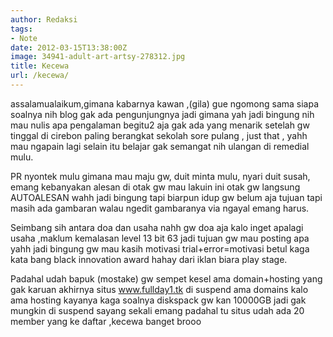 ```yaml
---
author: Redaksi
tags:
- Note
date: 2012-03-15T13:38:00Z
image: 34941-adult-art-artsy-278312.jpg
title: Kecewa
url: /kecewa/
---
```



assalamualaikum,gimana kabarnya kawan ,(gila) gue ngomong sama siapa soalnya nih blog gak ada pengunjungnya jadi gimana yah jadi bingung nih mau nulis apa pengalaman begitu2 aja gak ada yang menarik setelah gw tinggal di cirebon paling berangkat sekolah sore pulang , just that , yahh mau ngapain lagi selain itu belajar gak semangat nih ulangan di remedial mulu.

PR nyontek mulu gimana mau maju gw, duit minta mulu, nyari duit susah, emang kebanyakan alesan di otak gw mau lakuin ini otak gw langsung AUTOALESAN wahh jadi bingung tapi biarpun idup gw belum aja tujuan tapi masih ada gambaran walau ngedit gambaranya via ngayal emang harus. 

Seimbang sih antara doa dan usaha nahh gw doa aja kalo inget apalagi usaha ,maklum kemalasan level 13 bit 63 jadi tujuan gw mau posting apa yahh jadi bingung gw mau kasih motivasi trial+error=motivasi betul kaga kata bang black innovation award hahay dari iklan biara play stage. 

Padahal udah bapuk (mostake) gw sempet kesel ama domain+hosting yang gak karuan akhirnya situs www.fullday1.tk di suspend ama domains kalo ama hosting kayanya kaga soalnya diskspack gw kan 10000GB jadi gak mungkin di suspend sayang sekali emang padahal tu situs udah ada 20 member yang ke daftar ,kecewa banget brooo